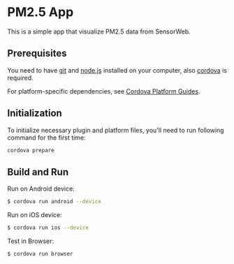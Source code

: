 # PM2.5 App

This is a simple app that visualize PM2.5 data from SensorWeb.

## Prerequisites

You need to have [git] and [node.js] installed on your computer,
also [cordova] is required.

For platform-specific dependencies, see [Cordova Platform Guides].

## Initialization

To initialize necessary plugin and platform files, 
you'll need to run following command for the first time:
```sh
cordova prepare
```

## Build and Run

Run on Android device:
```sh
$ cordova run android --device
```

Run on iOS device:
```sh
$ cordova run ios --device
```

Test in Browser:
```sh
$ cordova run browser
```



[Cordova Platform Guides]: https://cordova.apache.org/docs/en/5.1.1/guide/platforms/index.html
[git]: https://git-scm.com/
[node.js]: https://nodejs.org/
[cordova]: https://cordova.apache.org/docs/en/5.1.1/guide/overview/index.html 

